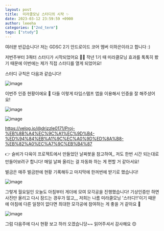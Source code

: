 ```yaml
---
layout: post
title:  미라클모닝 스터디의 시작 ✨
date: 2023-03-12 23:59:59 +0900
author: leeeha
categories: ["2nd_term"]
tags: ["study"]
---
```


여러분 반갑습니다! 저는 GDSC 2기 안드로이드 코어 멤버 이하은이라고 합니다 :)  

저번주부터 3쿼터 스터디가 시작되었어요 👏👏 작년 1기 때 미라클모닝 효과를 톡톡히 봤기 때문에 이번에는 제가 직접 스터디를 열게 되었어요! 

스터디 규칙은 다음과 같습니다! 

![image](https://user-images.githubusercontent.com/68090939/224583193-700eaaf2-b048-4adc-b407-2a119531ddb4.png)

이번주 인증 현황이에요 🙂 다들 이렇게 타임스탬프 앱을 이용해서 인증을 잘 해주셨어요! 

![image](https://user-images.githubusercontent.com/68090939/224583481-a0d184b1-621c-4e38-84d2-a1ad1ab4e5d5.png)

![image](https://user-images.githubusercontent.com/68090939/224583533-5efcbf38-0e5e-4bf9-beb2-1cde1568ed54.png)

https://velog.io/@drizzle0171/Proj-%EB%8B%A4%EC%9C%A1%EC%9D%B4-%ED%94%84%EB%A1%9C%EC%A0%9D%ED%8A%B8-%EB%82%A0%EC%A7%9C%EB%B4%87

👉 슬비가 다육이 프로젝트에서 만들었던 날짜봇을 참고하여,, 저도 한번 시간 되는대로 만들어보려구 합니다! 매일 날짜 올리는 걸 자동화 하는 게 편할 거 같아서요!

벌금은 매주 벌금판에 현황 기록해두고 마지막에 한꺼번에 받기로 했습니다! 

![image](https://user-images.githubusercontent.com/68090939/224583333-433a16ac-84fc-4b63-ae10-4eb78129a15e.png)

그렇게 월요일인 오늘도 아침부터 게더에 모여 모각공을 진행했습니다! 기상인증만 하면 사진만 올리고 다시 잠드는 경우가 많고,,, 저희는 나름 미라클모닝 '스터디!!'이기 때문에 아침에 다른 일정이 없다면 최대한 모각공에 참여하는 게 좋을 거 같아요 🙌

![image](https://user-images.githubusercontent.com/68090939/224582862-621e3c59-f49c-4f07-acc3-0f7a4f399b99.png)

그럼 다음주에 다시 현황 보고 하러 오겠습니당~~ 읽어주셔서 감사해요 😊

